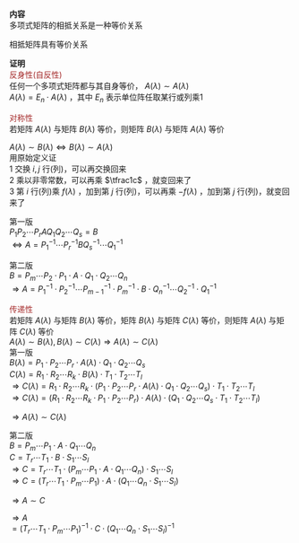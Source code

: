 **内容**  
多项式矩阵的相抵关系是一种等价关系  
  
相抵矩阵具有等价关系  
  
**证明**  
<font color=brown>反身性(自反性)</font>  
任何一个多项式矩阵都与其自身等价， $A(\lambda)\sim A(\lambda)$   
 $A(\lambda)=E_n\cdot A(\lambda)$ ，其中 $E_n$ 表示单位阵任取某行或列乘1  
  
<font color=brown>对称性</font>  
若矩阵 $A(\lambda)$ 与矩阵 $B(\lambda)$ 等价，则矩阵 $B(\lambda)$ 与矩阵 $A(\lambda)$ 等价  
  
 $A(\lambda)\sim B(\lambda)\Leftrightarrow B(\lambda)\sim   A(\lambda)$   
用原始定义证  
1 交换 $i,j$ 行(列)，可以再交换回来  
2 乘以非零常数，可以再乘 $\tfrac1c$ ，就变回来了  
3 第 $i$ 行(列)乘 $f(\lambda)$ ，加到第 $j$ 行(列)，可以再乘 $-f(\lambda)$ ，加到第 $j$ 行(列)，就变回来了  
  
第一版  
 $P_1P_2\cdots P_rAQ_1Q_2\cdots Q_s=B$   
 $\Leftrightarrow A=P_1^{-1}\cdots P_r^{-1}BQ_s^{-1}\cdots Q_1^{-1}$   
  
第二版  
 $B=P_m\cdots P_2\cdot P_1\cdot A  
\cdot Q_1\cdot Q_2\cdots Q_n$   
 $\Rightarrow A=P_1^{-1}\cdot P_2^{-1}  
\cdots P_{m-1}^{-1}\cdot  
P_m^{-1}\cdot B\cdot Q_n^{-1}\cdots Q_2^{-1}  
\cdot Q_1^{-1}$   
  
<font color=brown>传递性</font>  
若矩阵 $A(\lambda)$ 与矩阵 $B(\lambda)$ 等价，矩阵 $B(\lambda)$ 与矩阵 $C(\lambda)$ 等价，则矩阵 $A(\lambda)$ 与矩阵 $C(\lambda)$ 等价  
 $A(\lambda)\sim B(\lambda), B(\lambda)\sim C(\lambda)\Rightarrow A(\lambda)\sim C(\lambda)$   
第一版  
 $B(\lambda)=P_1\cdot P_2 \cdots P_r\cdot A(\lambda)\cdot Q_1\cdot Q_2\cdots Q_s$   
 $C(\lambda)=R_1\cdot R_2\cdots R_k\cdot B(\lambda)\cdot T_1\cdot T_2\cdots T_l$   
 $\Rightarrow C(\lambda)=R_1\cdot R_2\cdots R_k\cdot (P_1\cdot P_2\cdots P_r\cdot A(\lambda)\cdot Q_1\cdot Q_2\cdots Q_s)\cdot T_1\cdot T_2\cdots T_l$   
 $\Rightarrow C(\lambda)=(R_1\cdot R_2\cdots R_k\cdot P_1\cdot P_2\cdots P_r)\cdot A(\lambda)\cdot (Q_1\cdot Q_2\cdots Q_s\cdot T_1\cdot T_2\cdots T_l)$   
  
 $\Rightarrow A(\lambda)\sim C(\lambda)$   
  
第二版  
 $B=P_m\cdots P_1\cdot A\cdot Q_1\cdots Q_n$   
 $C=T_r\cdots T_1\cdot B\cdot S_1\cdots S_l$   
 $\Rightarrow C=T_r\cdots T_1\cdot  
(P_m\cdots P_1\cdot A\cdot Q_1\cdots Q_n)  
\cdot S_1\cdots S_l$   
 $\Rightarrow C=(T_r\cdots T_1\cdot  
P_m\cdots P_1)\cdot A\cdot (Q_1\cdots Q_n  
\cdot S_1\cdots S_l)$   
  
 $\Rightarrow A\sim C$   
  
 $\Rightarrow A$   
 $=(T_r\cdots T_1\cdot  
P_m\cdots P_1)^{-1}\cdot C\cdot(Q_1\cdots Q_n  
\cdot S_1\cdots S_l)^{-1}$   
  
